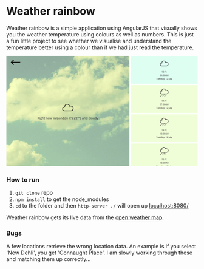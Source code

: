 Weather rainbow
=====================

Weather rainbow is a simple application using AngularJS that visually shows you the weather temperature using colours as well as numbers. This is just a fun little project to see whether we visualise and understand the temperature better using a colour than if we had just read the temperature.

![Weather rainbow screengrab 1](src/images/screengrab-1.jpg)

### How to run

1. `git clone` repo
2. `npm install` to get the node_modules
3.  `cd` to the folder and then `http-server ./` will open up [localhost:8080/](http://localhost:8080/)

Weather rainbow gets its live data from the [open weather map](http://openweathermap.org/api).

### Bugs

A few locations retrieve the wrong location data. An example is if you select 'New Dehli', you get 'Connaught Place'. I am slowly working through these and matching them up correctly...
